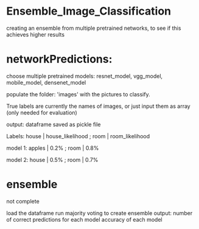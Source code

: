 # Ensemble_Image_Classification
creating an ensemble from multiple pretrained networks, to see if this achieves higher results

# networkPredictions: 

choose multiple pretrained models:
resnet_model, vgg_model, mobile_model,  densenet_model

populate the folder: 'images' with the pictures to classify. 

True labels are currently the names of images, or just input them as array (only needed for evaluation)

output: dataframe saved as pickle file 

Labels:  house  | house_likelihood ; room  | room_likelihood

model 1:     apples | 0.2%             ; room  | 0.8%

model 2:     house  | 0.5%             ; room  | 0.7%

# ensemble
not complete

load the dataframe
run majority voting to create ensemble
output:
number of correct predictions for each model
accuracy of each model
